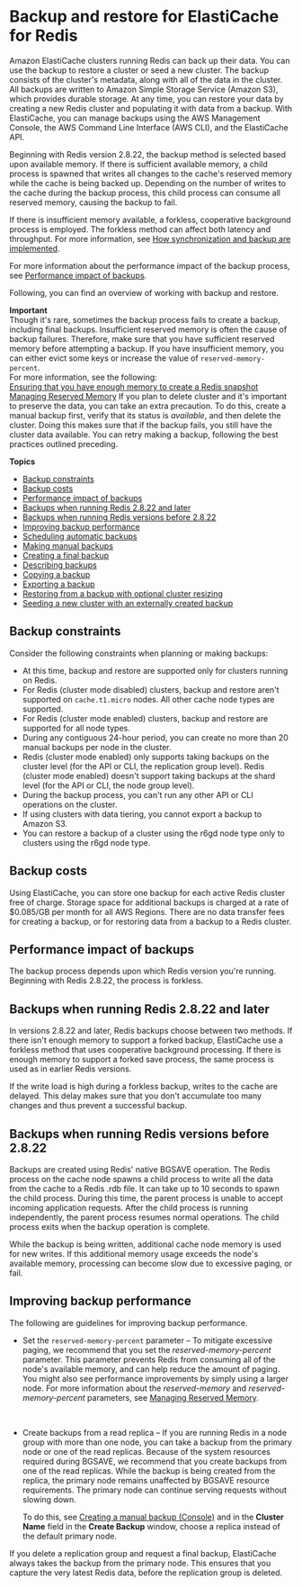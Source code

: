 # Backup and restore for ElastiCache for Redis<a name="backups"></a>

Amazon ElastiCache clusters running Redis can back up their data\. You can use the backup to restore a cluster or seed a new cluster\. The backup consists of the cluster's metadata, along with all of the data in the cluster\. All backups are written to Amazon Simple Storage Service \(Amazon S3\), which provides durable storage\. At any time, you can restore your data by creating a new Redis cluster and populating it with data from a backup\. With ElastiCache, you can manage backups using the AWS Management Console, the AWS Command Line Interface \(AWS CLI\), and the ElastiCache API\.

Beginning with Redis version 2\.8\.22, the backup method is selected based upon available memory\. If there is sufficient available memory, a child process is spawned that writes all changes to the cache's reserved memory while the cache is being backed up\. Depending on the number of writes to the cache during the backup process, this child process can consume all reserved memory, causing the backup to fail\.

If there is insufficient memory available, a forkless, cooperative background process is employed\. The forkless method can affect both latency and throughput\. For more information, see [How synchronization and backup are implemented](Replication.Redis.Versions.md)\.

For more information about the performance impact of the backup process, see [Performance impact of backups](#backups-performance)\.

Following, you can find an overview of working with backup and restore\. 

**Important**  
Though it's rare, sometimes the backup process fails to create a backup, including final backups\. Insufficient reserved memory is often the cause of backup failures\. Therefore, make sure that you have sufficient reserved memory before attempting a backup\. If you have insufficient memory, you can either evict some keys or increase the value of `reserved-memory-percent`\.  
For more information, see the following:  
 [Ensuring that you have enough memory to create a Redis snapshot](BestPractices.BGSAVE.md)
 [Managing Reserved Memory](redis-memory-management.md)
If you plan to delete cluster and it's important to preserve the data, you can take an extra precaution\. To do this, create a manual backup first, verify that its status is *available*, and then delete the cluster\. Doing this makes sure that if the backup fails, you still have the cluster data available\. You can retry making a backup, following the best practices outlined preceding\.

**Topics**
+ [Backup constraints](#backups-constraints)
+ [Backup costs](#backups-costs)
+ [Performance impact of backups](#backups-performance)
+ [Backups when running Redis 2\.8\.22 and later](#backups-performance-2.8.22-later)
+ [Backups when running Redis versions before 2\.8\.22](#backups-performance-2.8.22-before)
+ [Improving backup performance](#backups-performance-improving)
+ [Scheduling automatic backups](backups-automatic.md)
+ [Making manual backups](backups-manual.md)
+ [Creating a final backup](backups-final.md)
+ [Describing backups](backups-describing.md)
+ [Copying a backup](backups-copying.md)
+ [Exporting a backup](backups-exporting.md)
+ [Restoring from a backup with optional cluster resizing](backups-restoring.md)
+ [Seeding a new cluster with an externally created backup](backups-seeding-redis.md)

## Backup constraints<a name="backups-constraints"></a>

Consider the following constraints when planning or making backups:
+ At this time, backup and restore are supported only for clusters running on Redis\.
+ For Redis \(cluster mode disabled\) clusters, backup and restore aren't supported on `cache.t1.micro` nodes\. All other cache node types are supported\.
+ For Redis \(cluster mode enabled\) clusters, backup and restore are supported for all node types\.
+ During any contiguous 24\-hour period, you can create no more than 20 manual backups per node in the cluster\.
+ Redis \(cluster mode enabled\) only supports taking backups on the cluster level \(for the API or CLI, the replication group level\)\. Redis \(cluster mode enabled\) doesn't support taking backups at the shard level \(for the API or CLI, the node group level\)\.
+ During the backup process, you can't run any other API or CLI operations on the cluster\.
+ If using clusters with data tiering, you cannot export a backup to Amazon S3\.
+ You can restore a backup of a cluster using the r6gd node type only to clusters using the r6gd node type\.

## Backup costs<a name="backups-costs"></a>

Using ElastiCache, you can store one backup for each active Redis cluster free of charge\. Storage space for additional backups is charged at a rate of $0\.085/GB per month for all AWS Regions\. There are no data transfer fees for creating a backup, or for restoring data from a backup to a Redis cluster\.

## Performance impact of backups<a name="backups-performance"></a>

The backup process depends upon which Redis version you're running\. Beginning with Redis 2\.8\.22, the process is forkless\.

## Backups when running Redis 2\.8\.22 and later<a name="backups-performance-2.8.22-later"></a>

In versions 2\.8\.22 and later, Redis backups choose between two methods\. If there isn't enough memory to support a forked backup, ElastiCache use a forkless method that uses cooperative background processing\. If there is enough memory to support a forked save process, the same process is used as in earlier Redis versions\.

If the write load is high during a forkless backup, writes to the cache are delayed\. This delay makes sure that you don't accumulate too many changes and thus prevent a successful backup\.

## Backups when running Redis versions before 2\.8\.22<a name="backups-performance-2.8.22-before"></a>

Backups are created using Redis' native BGSAVE operation\. The Redis process on the cache node spawns a child process to write all the data from the cache to a Redis \.rdb file\. It can take up to 10 seconds to spawn the child process\. During this time, the parent process is unable to accept incoming application requests\. After the child process is running independently, the parent process resumes normal operations\. The child process exits when the backup operation is complete\. 

While the backup is being written, additional cache node memory is used for new writes\. If this additional memory usage exceeds the node's available memory, processing can become slow due to excessive paging, or fail\.

## Improving backup performance<a name="backups-performance-improving"></a>

The following are guidelines for improving backup performance\.
+ Set the `reserved-memory-percent` parameter – To mitigate excessive paging, we recommend that you set the *reserved\-memory\-percent* parameter\. This parameter prevents Redis from consuming all of the node's available memory, and can help reduce the amount of paging\. You might also see performance improvements by simply using a larger node\. For more information about the *reserved\-memory* and *reserved\-memory\-percent* parameters, see [Managing Reserved Memory](redis-memory-management.md)\.

   
+ Create backups from a read replica – If you are running Redis in a node group with more than one node, you can take a backup from the primary node or one of the read replicas\. Because of the system resources required during BGSAVE, we recommend that you create backups from one of the read replicas\. While the backup is being created from the replica, the primary node remains unaffected by BGSAVE resource requirements\. The primary node can continue serving requests without slowing down\.

  To do this, see [Creating a manual backup \(Console\)](backups-manual.md#backups-manual-CON) and in the **Cluster Name** field in the **Create Backup** window, choose a replica instead of the default primary node\.

If you delete a replication group and request a final backup, ElastiCache always takes the backup from the primary node\. This ensures that you capture the very latest Redis data, before the replication group is deleted\.